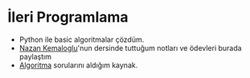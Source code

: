 # İleri Programlama
- Python ile basic algoritmalar çözdüm.
- [Nazan Kemaloglu](https://github.com/nazankemaloglu)'nun dersinde tuttuğum notları ve ödevleri burada paylaştım
- [Algoritma](./sorular.pdf) sorularını aldığım kaynak.
